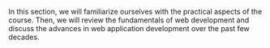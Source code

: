 
In this section, we will familiarize ourselves with the practical aspects of the course. Then, we will review the fundamentals of web development and discuss the advances in web application development over the past few decades.
